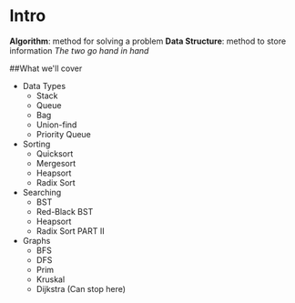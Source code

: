 # Intro
**Algorithm**: method for solving a problem
**Data Structure**: method to store information
*The two go hand in hand*

##What we'll cover
* Data Types
  - Stack
  - Queue
  - Bag
  - Union-find
  - Priority Queue
* Sorting
  - Quicksort
  - Mergesort
  - Heapsort
  - Radix Sort
* Searching
  - BST
  - Red-Black BST
  - Heapsort
  - Radix Sort
PART II
* Graphs
  - BFS
  - DFS
  - Prim
  - Kruskal
  - Dijkstra
(Can stop here)
